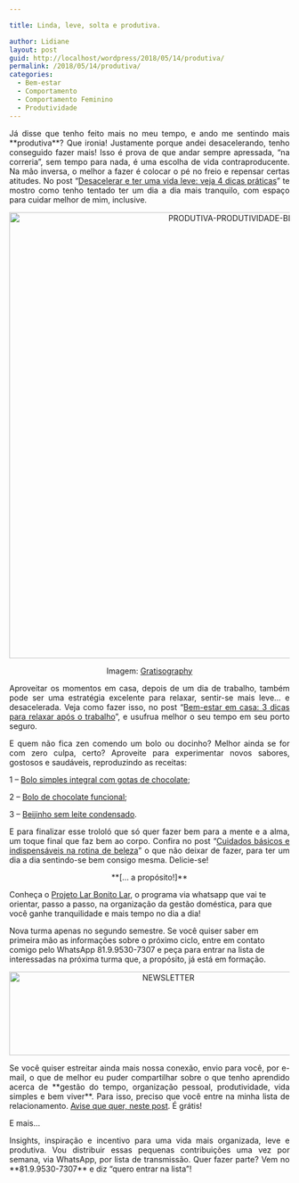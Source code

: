 ```yaml
---

title: Linda, leve, solta e produtiva.

author: Lidiane
layout: post
guid: http://localhost/wordpress/2018/05/14/produtiva/
permalink: /2018/05/14/produtiva/
categories:
  - Bem-estar
  - Comportamento
  - Comportamento Feminino
  - Produtividade
---
```

<p align="justify">
  Já disse que tenho feito mais no meu tempo, e ando me sentindo mais **produtiva**? Que ironia! Justamente porque andei desacelerando, tenho conseguido fazer mais! Isso é prova de que andar sempre apressada, “na correria”, sem tempo para nada, é uma escolha de vida contraproducente. Na mão inversa, o melhor a fazer é colocar o pé no freio e repensar certas atitudes. No post “<a href="http://www.trololodemulher.com.br/2016/04/18/desacelerar/" target="_blank">Desacelerar e ter uma vida leve: veja 4 dicas práticas</a>” te mostro como tenho tentado ter um dia a dia mais tranquilo, com espaço para cuidar melhor de mim, inclusive.
</p>

<p align="center">
  <img class="alignnone size-full wp-image-14623" src="http://www.trololodemulher.com.br/blog/wp-content/uploads/2018/05/PRODUTIVA-PRODUTIVIDADE-BLOG.jpg" alt="PRODUTIVA-PRODUTIVIDADE-BLOG" width="800" height="800" />
</p>

<p align="center">
  Imagem: <a href="https://gratisography.com/" target="_blank">Gratisography</a>
</p>

<p align="justify">
  Aproveitar os momentos em casa, depois de um dia de trabalho, também pode ser uma estratégia excelente para relaxar, sentir-se mais leve… e desacelerada. Veja como fazer isso, no post “<a href="http://www.trololodemulher.com.br/2015/06/22/bem-estar-em-casa/" target="_blank">Bem-estar em casa: 3 dicas para relaxar após o trabalho</a>”, e usufrua melhor o seu tempo em seu porto seguro.
</p>

<p align="justify">
  E quem não fica zen comendo um bolo ou docinho? Melhor ainda se for com zero culpa, certo? Aproveite para experimentar novos sabores, gostosos e saudáveis, reproduzindo as receitas:
</p>

<p align="justify">
  1 – <a href="http://www.trololodemulher.com.br/2016/03/22/bolo-simples-integral/" target="_blank">Bolo simples integral com gotas de chocolate</a>;
</p>

<p align="justify">
  2 – <a href="http://www.trololodemulher.com.br/2015/11/25/bolo-de-chocolate/" target="_blank">Bolo de chocolate funcional</a>;
</p>

<p align="justify">
  3 – <a href="http://www.trololodemulher.com.br/2015/11/11/beijinho-sem-leite-condensado/" target="_blank">Beijinho sem leite condensado</a>.
</p>

<p align="justify">
  E para finalizar esse trololó que só quer fazer bem para a mente e a alma, um toque final que faz bem ao corpo. Confira no post “<a href="http://www.trololodemulher.com.br/2014/10/29/cuidados-rotina-beleza/" target="_blank">Cuidados básicos e indispensáveis na rotina de beleza</a>” o que não deixar de fazer, para ter um dia a dia sentindo-se bem consigo mesma. Delicie-se!
</p>

<p align="center">
  **[… a propósito!]**
</p>

Conheça o <a href="http://www.trololodemulher.com.br/projeto-lar-bonito-lar/" target="_blank">Projeto Lar Bonito Lar</a>, o programa via whatsapp que vai te orientar, passo a passo, na organização da gestão doméstica, para que você ganhe tranquilidade e mais tempo no dia a dia!

Nova turma apenas no segundo semestre. Se você quiser saber em primeira mão as informações sobre o próximo ciclo, entre em contato comigo pelo WhatsApp 81.9.9530-7307 e peça para entrar na lista de interessadas na próxima turma que, a propósito, já está em formação.

<p align="center">
  <img class="alignnone size-full wp-image-14610" src="http://www.trololodemulher.com.br/blog/wp-content/uploads/2018/04/NEWSLETTER.png" alt="NEWSLETTER" width="556" height="150" />
</p>

<p align="justify">
  Se você quiser estreitar ainda mais nossa conexão, envio para você, por e-mail, o que de melhor eu puder compartilhar sobre o que tenho aprendido acerca de **gestão do tempo, organização pessoal, produtividade, vida simples e bem viver**. Para isso, preciso que você entre na minha lista de relacionamento. <a href="http://www.trololodemulher.com.br/2018/02/28/newsletter/" target="_blank">Avise que quer, neste post</a>. É grátis!
</p>

<p align="justify">
  E mais…
</p>

<p style="text-align: justify;">
  Insights, inspiração e incentivo para uma vida mais organizada, leve e produtiva. Vou distribuir essas pequenas contribuições uma vez por semana, via WhatsApp, por lista de transmissão. Quer fazer parte? Vem no **81.9.9530-7307** e diz &#8220;quero entrar na lista&#8221;!
</p>

&nbsp;

&nbsp;